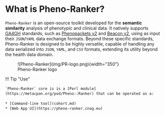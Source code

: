 # What is Pheno-Ranker?

`Pheno-Ranker` is an open-source toolkit developed for the **semantic similarity** analysis of phenotypic and clinical data. It natively supports [GA4GH](https://www.ga4gh.org) standards, such as [Phenopackets v2](pxf.md) and [Beacon v2](bff.md), using as input their `JSON`/`YAML` data exchange formats. Beyond these specific standards, Pheno-Ranker is designed to be highly versatile, capable of handling any data serialized into `JSON`, `YAML`, and `CSV` formats, extending its utility beyond the health data domain.

<figure markdown>
 ![Pheno-Ranker](img/PR-logo.png){width="350"}
 <figcaption>Pheno-Ranker logo</figcaption>
</figure>

!!! Tip "Use"

    `Pheno-Ranker` core is is a [Perl module](https://metacpan.org/pod/Pheno::Ranker) that can be operated as a:

    * [Command-line tool](cohort.md)
    * [Web App UI](https://pheno-ranker.cnag.eu)
